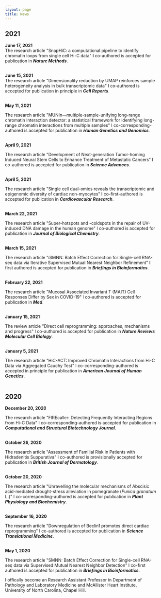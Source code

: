 ```yaml
---
layout: page
title: News
---
```


## 2021
<b>June 17, 2021</b><br/> 
The research article "SnapHiC: a computational pipeline to identify chromatin loops from single cell Hi-C data" I co-authored is accepted for publication in ***Nature Methods***.<br/>
<br/>

<b>June 15, 2021</b><br/> 
The research article "Dimensionality reduction by UMAP reinforces sample heterogeneity analysis in bulk transcriptomic data" I co-authored is accepted for publication in principle in ***Cell Reports***.<br/>
<br/>

<b>May 11, 2021</b><br/> 

The research article "MUNIn—multiple-sample-unifying long-range chromatin Interaction detector: a statistical framework for identifying long-range chromatin interactions from multiple samples" I co-corresponding-authored is accepted for publication in ***Human Genetics and Genomics***.<br/>
<br/>

<b>April 9, 2021</b><br/> 

The research article "Development of Next-generation Tumor-homing Induced Neural Stem Cells to Enhance Treatment of Metastatic Cancers" I co-authored is accepted for publication in ***Science Advances***.<br/>
<br/>

<b>April 5, 2021</b><br/> 

The research article "Single cell dual-omics reveals the transcriptomic and epigenomic diversity of cardiac non-myocytes" I co-first-authored is accepted for publication in ***Cardiovascular Research***.<br/>
<br/>

<b>March 22, 2021</b><br/> 

The research article "Super-hotspots and -coldspots in the repair of UV-induced DNA damage in the human genome" I co-authored is accepted for publication in ***Journal of Biological Chemistry***.<br/>
<br/>

<b>March 15, 2021</b><br/> 

The research article "iSMNN: Batch Effect Correction for Single-cell RNA-seq data via Iterative Supervised Mutual Nearest Neighbor Refinement" I first authored is 
accepted for publication in ***Briefings in Bioinformatics***.<br/>
<br/>

<b>February 22, 2021</b><br/> 

The research article "Mucosal Associated Invariant T (MAIT) Cell Responses Differ by Sex in COVID-19" I co-authored is accepted for publication in ***Med***.<br/>
<br/>

<b>January 15, 2021</b><br/> 

The review article "Direct cell reprogramming: approaches, mechanisms and progress" I co-authored is accepted for publication in ***Nature Reviews Molecular Cell Biology***.<br/>
<br/>

<b>January 5, 2021</b><br/> 

The research article "HiC-ACT: Improved Chromatin Interactions from Hi-C Data via Aggregated Cauchy Test" I co-corresponding-authored is accepted in principle for publication in ***American Journal of Human Genetics***.<br/>
<br/>

## 2020
<b>December 20, 2020</b><br/> 

The research article "FIREcaller: Detecting Frequently Interacting Regions from Hi-C Data" I co-corresponding-authored is accepted for publication in ***Computational and Structural Biotechnology Journal***.<br/>
<br/>

<b>October 26, 2020</b><br/> 

The research article "Assessment of Familial Risk in Patients with Hidradenitis Suppurativa" I co-authored is provisionally accepted for publication in ***British Journal of Dermatology***.<br/>
<br/>

<b>October 20, 2020</b><br/> 

The research article "Unravelling the molecular mechanisms of Abscisic acid-mediated drought-stress alleviation in pomegranate (*Punica granatum* L.)" I co-corresponding-authored is accepted for publication in ***Plant Physiology and Biochemistry***.<br/>
<br/>

<b>September 16, 2020</b><br/> 

The research article "Downregulation of Beclin1 promotes direct cardiac reprogramming" I co-authored is 
accepted for publication in ***Science Translational Medicine***.<br/>
<br/>

<b>May 1, 2020</b><br/> 

The research article "SMNN: Batch Effect Correction for Single-cell RNA-seq data via Supervised Mutual Nearest Neighbor Detection" I co-first authored is 
accepted for publication in ***Briefings in Bioinformatics***.<br/>

I offically become an Research Assistant Professor in Department of Pathology and Laboratory Medicine and 
McAllister Heart Institute, University of North Carolina, Chapel Hill.

<br/>
